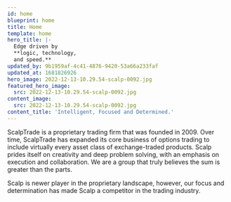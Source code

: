 ```yaml
---
id: home
blueprint: home
title: Home
template: home
hero_title: |-
  Edge driven by 
  **logic, technology,
  and speed.**
updated_by: 9b1959af-4c41-4876-9420-53a66a233faf
updated_at: 1681826926
hero_image: 2022-12-13-10.29.54-scalp-0092.jpg
featured_hero_image:
  src: 2022-12-13-10.29.54-scalp-0092.jpg
content_image:
  src: 2022-12-13-10.29.54-scalp-0092.jpg
content_title: 'Intelligent, Focused and Determined.'
---
```

ScalpTrade is a proprietary trading firm that was founded in 2009. Over time, ScalpTrade has expanded its core business of options trading to include virtually every asset class of exchange-traded products. Scalp prides itself on creativity and deep problem solving, with an emphasis on execution and collaboration. We are a group that truly believes the sum is greater than the parts.

Scalp is newer player in the proprietary landscape, however, our focus and determination has made Scalp a competitor in the trading industry.